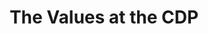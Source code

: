 ---
widget: slider  # Use the Slider widget as this page section
title: The Values at the CDP
weight: 15  # Position of this section on the page
active: true  # Publish this section?
headless: true  # This file represents a page section.

design:
  # Slide height is automatic unless you force a specific height (e.g. '400px')
  slide_height: ''
  is_fullscreen: true
  # Automatically transition through slides?
  loop: true
  # Duration of transition between slides (in ms)
  interval: 5000

content:
  slides:
    - title: OUR VALUES
      content: 
      align: center
      background:
        position: right
        color: '#02063C'
        brightness: 0.6
        media: "270821 Games Lab _5.jpg"
        fit:  cover
    - title: Inclusivity and Diversity
      content: <p class = "smallerText">The Center for Computer Games Research values and promotes diversity in its research, work processes, and hiring practices. </p>
      align: center
      background:
        position: right
        color: '#02063C'
        brightness: 0.6
        media: "270821 Games Lab .jpg"
        fit:  cover
    - title: Equity
      content: <p class = "smallerText">The Center for Computer Games Research works towards creating more equality in research and industry, through academic work, public outreach, and industry collaborations.</p>
      align: left
      background:
        position: center
        color: '#02063C'
        brightness: 0.6
        media: "270821 Games Lab _2.jpg"
        fit:  cover
    - title: Development
      content: <p class = "smallerText">The Center for Computer Games Research is an environment where junior scholars can thrive and find support in their intellectual and career development.</p>
      align: right
      background:
        position: center
        color: '#02063C'
        brightness: 0.6
        media: "270821 Games Lab _6.jpg"
        fit:  cover
    - title: Balance
      content: <p class = "smallerText">The Center for Computer Games Research respects and encourages work/life balance, and aspires to create a healthy and inspiring work environment where faculty at all levels, from PhD and part-time lecturers to Full Professors, can thrive.</p>
      align: center
      background:
        position: center
        color: '#02063C'
        brightness: 0.4
        media: "270821 Games Lab _1.jpg"
        fit:  cover
    - title: Sustainability
      content: <p class = "smallerText">The Center for Computer Games Research commits to research, education, and work practices that contribute to the green transition. </p>
      align: right
      background:
        position: center
        color: '#02063C'
        brightness: 0.4
        media: "270821 Games Lab _3.jpg" 
        fit:  cover
---